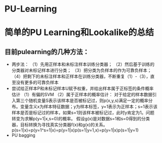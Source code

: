 # PU-Learning
简单的PU Learning和Lookalike的总结
===
目前pulearning的几种方法：
---
*    两步法：
（1）先用正样本和未标注样本训练分类器；
（2）然后基于训练的分类器对未标记样本进行分类；
（3）把分类为负样本的作为可靠负样本；
（4）把剩下的未标注样本和正样本在训练分类器，不断重复（1）-（3），直至没有更多的可靠负样本
*    尝试给正样本P和未标记样本U赋予权重，并给出样本属于正标签的条件概率估计
（1）有偏的SVM
（2）属于正样本的概率估计：
对于给定的样本数据引入第三个随机变量S表示该样本是否被标记过，则p(x,y,s)满足一定的概率分布。变量含义x为样本特征数据；y为样本标签，y=1表示为正样本；s=1表示该样本是否是标记过的样本，如果s=1则该样本被标记过，此时y肯定为1。问题转变为求解p(y=1|x,s=0)的概率。
假设g(x)是对数据s=1和s=0得到的分类器，目标转换为寻找真实分类器f(x)和g(x)的关系。
p(s=1|x)=p(y=1^s=1|x)=p(y=1|x)p(s=1|y=1,x)=p(y=1|x)p(s=1|y=1)
*    PU bagging
